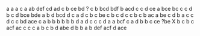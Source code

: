 a
a
a
c
a
ab
def
cd ad
c 
b
ce bd ?
c
b
bcd bdf
b
acd
c
c
d
ce
a
bce
bc
c
c
d
b
c
d
bce bde
a
b d
bcd
d
c
a
d
c
b
c
be
c
b
c
d
c
c
b
c
b
ac
a
be
c
d
b a
c
c
d
c
c
bd
ace
c
a
b
b
b
b
b
b
d a
d c
c
c
d
a
a
bcf
c
a
d
b
b
c
ce  ?be X
b
c
b
c
acf
ac
c
c
c
a
b
c
b
d
abe
d
b
b
a
b
def
acf
d
ace

